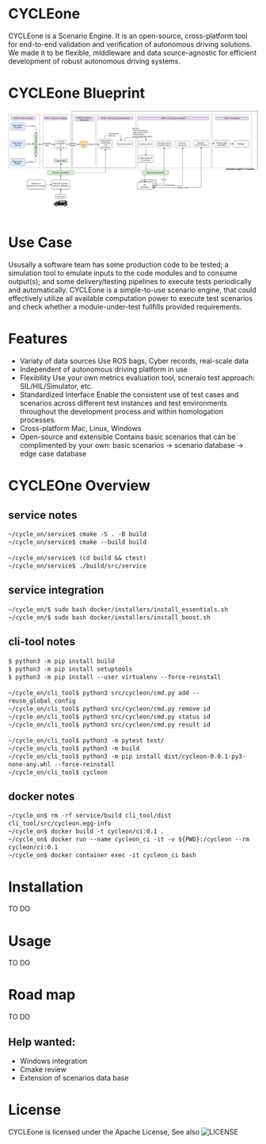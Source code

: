 # CYCLEone 
CYCLEone is a Scenario Engine. It is an open-source, cross-platform tool for end-to-end validation and verification of autonomous driving solutions. We made it to be flexible, middleware and data source-agnostic for efficient development of robust autonomous driving systems.

# CYCLEone Blueprint
![CYCLEone Blueprint](CYCLEone.png)

# Use Case
Ususally a software team has some production code to be tested; a simulation tool to emulate inputs to the code modules and to consume output(s); and some delivery/testing pipelines to execute tests periodically and automatically. CYCLEone is a simple-to-use scenario engine, that could effectively utilize all available computation power to execute test scenarios and check whether a module-under-test fullfills provided requirements.

# Features 
* Variaty of data sources
  Use ROS bags, Cyber records, real-scale data
* Independent of autonomous driving platform in use
* Flexibility
  Use your own metrics evaluation tool, scneraio test approach: SIL/HIL/Simulator, etc. 
* Standardized Interface
  Enable the consistent use of test cases and scenarios across different test instances and test environments throughout the development process and within homologation processes.
* Cross-platform
 Mac, Linux, Windows
* Open-source and extensible
  Contains basic scenarios that can be complimented by your own: basic scenarios -> scenario database -> edge case database 

# CYCLEOne Overview
## service notes

```
~/cycle_on/service$ cmake -S . -B build
~/cycle_on/service$ cmake --build build

~/cycle_on/service$ (cd build && ctest)
~/cycle_on/service$ ./build/src/service
```

## service integration

```
~/cycle_on/$ sudo bash docker/installers/install_essentials.sh
~/cycle_on/$ sudo bash docker/installers/install_boost.sh
```

## cli-tool notes
```
$ python3 -m pip install build
$ python3 -m pip install setuptools
$ python3 -m pip install --user virtualenv --force-reinstall

~/cycle_on/cli_tool$ python3 src/cycleon/cmd.py add --reuse_global_config
~/cycle_on/cli_tool$ python3 src/cycleon/cmd.py remove id
~/cycle_on/cli_tool$ python3 src/cycleon/cmd.py status id
~/cycle_on/cli_tool$ python3 src/cycleon/cmd.py result id

~/cycle_on/cli_tool$ python3 -m pytest test/
~/cycle_on/cli_tool$ python3 -m build
~/cycle_on/cli_tool$ python3 -m pip install dist/cycleon-0.0.1-py3-none-any.whl --force-reinstall
~/cycle_on/cli_tool$ cycleon
```

## docker notes
```
~/cycle_on$ rm -rf service/build cli_tool/dist cli_tool/src/cycleon.egg-info
~/cycle_on$ docker build -t cycleon/ci:0.1 .
~/cycle_on$ docker run --name cycleon_ci -it -v ${PWD}:/cycleon --rm cycleon/ci:0.1
~/cycle_on$ docker container exec -it cycleon_ci bash
```


# Installation 
TO DO

# Usage

TO DO


# Road map
TO DO

## Help wanted:
* Windows integration
* Cmake review
* Extension of scenarios data base

# License 

CYCLEone is licensed under the Apache License, See also ![LICENSE](LICENSE)
